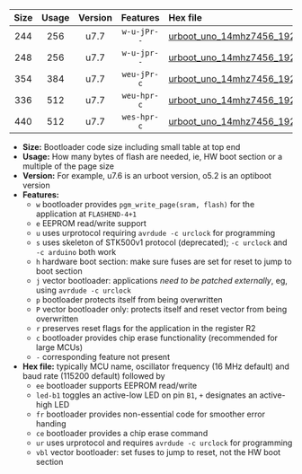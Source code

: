 |Size|Usage|Version|Features|Hex file|
|:-:|:-:|:-:|:-:|:--|
|244|256|u7.7|`w-u-jPr--`|[urboot_uno_14mhz7456_19200bps_led+b5_ur_vbl.hex](https://raw.githubusercontent.com/stefanrueger/urboot.hex/main/boards/uno/fcpu_14mhz7456/19200_bps/urboot_uno_14mhz7456_19200bps_led+b5_ur_vbl.hex)|
|248|256|u7.7|`w-u-jpr--`|[urboot_uno_14mhz7456_19200bps_led+b5_fr_ur_vbl.hex](https://raw.githubusercontent.com/stefanrueger/urboot.hex/main/boards/uno/fcpu_14mhz7456/19200_bps/urboot_uno_14mhz7456_19200bps_led+b5_fr_ur_vbl.hex)|
|354|384|u7.7|`weu-jPr-c`|[urboot_uno_14mhz7456_19200bps_ee_led+b5_fr_ce_ur_vbl.hex](https://raw.githubusercontent.com/stefanrueger/urboot.hex/main/boards/uno/fcpu_14mhz7456/19200_bps/urboot_uno_14mhz7456_19200bps_ee_led+b5_fr_ce_ur_vbl.hex)|
|336|512|u7.7|`weu-hpr-c`|[urboot_uno_14mhz7456_19200bps_ee_led+b5_fr_ce_ur.hex](https://raw.githubusercontent.com/stefanrueger/urboot.hex/main/boards/uno/fcpu_14mhz7456/19200_bps/urboot_uno_14mhz7456_19200bps_ee_led+b5_fr_ce_ur.hex)|
|440|512|u7.7|`wes-hpr-c`|[urboot_uno_14mhz7456_19200bps_ee_led+b5_fr_ce.hex](https://raw.githubusercontent.com/stefanrueger/urboot.hex/main/boards/uno/fcpu_14mhz7456/19200_bps/urboot_uno_14mhz7456_19200bps_ee_led+b5_fr_ce.hex)|

- **Size:** Bootloader code size including small table at top end
- **Usage:** How many bytes of flash are needed, ie, HW boot section or a multiple of the page size
- **Version:** For example, u7.6 is an urboot version, o5.2 is an optiboot version
- **Features:**
  + `w` bootloader provides `pgm_write_page(sram, flash)` for the application at `FLASHEND-4+1`
  + `e` EEPROM read/write support
  + `u` uses urprotocol requiring `avrdude -c urclock` for programming
  + `s` uses skeleton of STK500v1 protocol (deprecated); `-c urclock` and `-c arduino` both work
  + `h` hardware boot section: make sure fuses are set for reset to jump to boot section
  + `j` vector bootloader: applications *need to be patched externally*, eg, using `avrdude -c urclock`
  + `p` bootloader protects itself from being overwritten
  + `P` vector bootloader only: protects itself and reset vector from being overwritten
  + `r` preserves reset flags for the application in the register R2
  + `c` bootloader provides chip erase functionality (recommended for large MCUs)
  + `-` corresponding feature not present
- **Hex file:** typically MCU name, oscillator frequency (16 MHz default) and baud rate (115200 default) followed by
  + `ee` bootloader supports EEPROM read/write
  + `led-b1` toggles an active-low LED on pin `B1`, `+` designates an active-high LED
  + `fr` bootloader provides non-essential code for smoother error handing
  + `ce` bootloader provides a chip erase command
  + `ur` uses urprotocol and requires `avrdude -c urclock` for programming
  + `vbl` vector bootloader: set fuses to jump to reset, not the HW boot section
